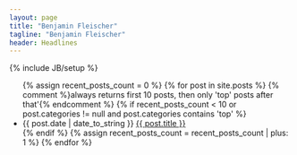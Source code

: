 ```yaml
---
layout: page
title: "Benjamin Fleischer"
tagline: "Benjamin Fleischer"
header: Headlines
---
```

{% include JB/setup %}

<section class="content">

<ul class="listing">
{% assign recent_posts_count = 0 %}
{% for post in site.posts %}
  {% comment %}always returns first 10 posts, then only 'top' posts after that'{% endcomment %}
  {% if recent_posts_count < 10 or post.categories != null and post.categories contains 'top' %}
    <li>
      <span>{{ post.date | date_to_string }}</span> <a href="{{ BASE_PATH }}{{ post.url }}">{{ post.title }}</a>
    </li>
  {% endif %}
  {% assign recent_posts_count = recent_posts_count | plus: 1 %}
{% endfor %}
</ul>

</section>
